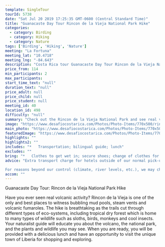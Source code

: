 ```yaml
---
template: SingleTour
tourId: 5738
date: "Sat Jul 20 2019 17:25:35 GMT-0600 (Central Standard Time)"
title: "Guanacaste Day Tour Rincon de la Vieja National Park Hike"
categories: 
  - category: Birding
  - category: Hiking
  - category: Nature
tags: ['Birding', 'Hiking', 'Nature']
meeting: "La Fortuna"
meeting_lat: "10.4718"
meeting_lng: "-84.643"
description: "Costa Rica tour Guanacaste Day Tour Rincon de la Vieja National Park Hike, id 5738"
price_from: 114
min_participants: 2
max_participants: 
start_time_text: "null"
duration_text: "null"
price_adult: null
price_child: null
price_student: null
meeting_id: 40
location_id: 498
difficulty: "null"
summary: "Check out the Rincon de la Vieja National Park and see real volcanic activity like bubbling mud pools and fumaroles! You’ll love hiking through the trails to see unique and tropical Costa Rican ecosystems including the tropical dry forest that is full of many types of wildlife. Also included in this tour is a visit to the unique town of Liberia and an unforgettable lunch!"
image: "https://www.desafiocostarica.com/Photos/Photo-Items/770x500/rincon-de-la-vieja-national-park-hike-1.jpg"
main_photo: "https://www.desafiocostarica.com/Photos/Photo-Items/770x500/rincon-de-la-vieja-national-park-hike-1.jpg"
featuredImage: "https://www.desafiocostarica.com/Photos/Photo-Items/770x500/rincon-de-la-vieja-national-park-hike-1.jpg"
highlights: ""
highlights2: ""
includes: "*   Transportation; bilingual guide; lunch"
excludes: ""
bring: "*   Clothes to get wet in; secure shoes; change of clothes for after the tour; a little extra spending money in case you want to buy some souvenirs and beers; binoculars; camera; sun block; rain gear; binoculars; camera; sun block; mosquito repellent; sun glasses; hat"
advice: "Extra transport charge for hotels outside of our normal pick-up zone. Please inquire to confirm hotel pick-up time and pricing. For Nosara or Punta Islita Beaches: extra charge $30. Departures for tours out of Guanacaste (these times will vary slightly depending on hotel location) Zone 1: Papagayo, Hermosa, Panama, El Coco, Ocotal, Liberia, Four Seasons Departs at 7:15am Zone 2: Brasilito, Langosta, Tamarindo, Conchal, Flamingo, Potrero, Huacas Departs at 6:20am Zone 3: Playa Grande, Hda. Pinilla, Avellanas, Sugar Beach Departs at 6:30am

For reasons beyond our control (climate, river levels, etc.), we may change to a more-suitable tour with an equal or similar adventure-appeal or offer other tour options so you don't miss out on a fun day in Costa Rica. We reserve the right to cancel a trip due to unfavorable conditions & will only run a tour according to our policies. Full refund is given if (on rare occasion) no tour is run. This adventure involves some inherent risk and physical exertion, so you must be in good physical conditions"
accom: ""
---
```

Guanacaste Day Tour: Rincon de la Vieja National Park Hike

Have you ever seen real volcanic activity? Rincon de la Vieja is one of the only and best places to witness bubbling mud pools, steam vents and volcanic fumaroles. The hike is breathtaking as the trails cut through different types of eco-systems, including tropical dry forest which is home to many types of wildlife such as sloths, birds, monkeys and cool insects. Your naturalist guide will educate you about the volcano, the national park, and the plants and wildlife you may see. When you are ready, you will be provided with a delicious lunch and have an opportunity to visit the unique town of Liberia for shopping and exploring.
